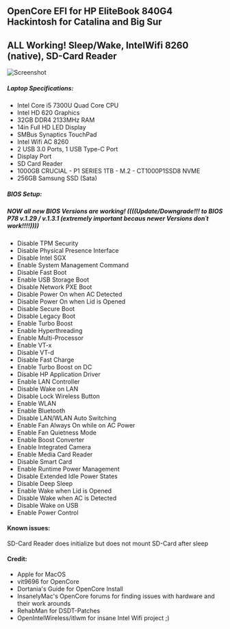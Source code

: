 ## OpenCore EFI for HP EliteBook 840G4 Hackintosh for Catalina and Big Sur

## ALL Working! Sleep/Wake, IntelWifi 8260 (native), SD-Card Reader
![Screenshot](https://github.com/DominikHackintosh/HP-EliteBook-840-G4-Hackintosh-Big-Sur/blob/master/Screen%20Shot%202020-12-26%20at%2004.19.00.png?raw=true)


##### Laptop Specifications:
- Intel Core i5 7300U Quad Core CPU
- Intel HD 620 Graphics
- 32GB DDR4 2133MHz RAM
- 14in Full HD LED Display
- SMBus Synaptics TouchPad
- Intel Wifi AC 8260
- 2 USB 3.0 Ports, 1 USB Type-C Port
- Display Port
- SD Card Reader
- 1000GB CRUCIAL - P1 SERIES 1TB - M.2 - CT1000P1SSD8 NVME
- 256GB Samsung SSD (Sata)

##### BIOS Setup:
##### NOW all new BIOS Versions are working! ((((Update/Downgrade!!! to BIOS P78 v.1.29 / v.1.3.1 (extremely important becaus newer Versions don´t work!!!!))))

- Disable TPM Security
- Disable Physical Presence Interface
- Disable Intel SGX
- Enable System Management Command
- Disable Fast Boot
- Enable USB Storage Boot
- Disable Network PXE Boot
- Disable Power On when AC Detected
- Disable Power On when Lid is Opened
- Disable Secure Boot
- Disable Legacy Boot
- Enable Turbo Boost
- Enable Hyperthreading
- Enable Multi-Processor
- Enable VT-x
- Disable VT-d
- Disable Fast Charge
- Enable Turbo Boost on DC
- Disable HP Application Driver
- Enable LAN Controller
- Disable Wake on LAN
- Disable Lock Wireless Button
- Enable WLAN
- Enable Bluetooth
- Disable LAN/WLAN Auto Switching
- Enable Fan Always On while on AC Power
- Enable Fan Quietness Mode
- Enable Boost Converter
- Enable Integrated Camera
- Enable Media Card Reader
- Disable Smart Card
- Enable Runtime Power Management
- Disable Extended Idle Power States
- Disable Deep Sleep
- Enable Wake when Lid is Opened
- Disable Wake when AC is Detected
- Disable Wake on USB
- Enable Power Control

#### Known issues:

SD-Card Reader does initialize but does not mount SD-Card after sleep

#### Credit:

- Apple for MacOS
- vit9696 for OpenCore
- Dortania's Guide for OpenCore Install
- InsanelyMac's OpenCore forums for finding issues with hardware and their work arounds
- RehabMan for DSDT-Patches
- OpenIntelWireless/itlwm for insane Intel Wifi project ;)
